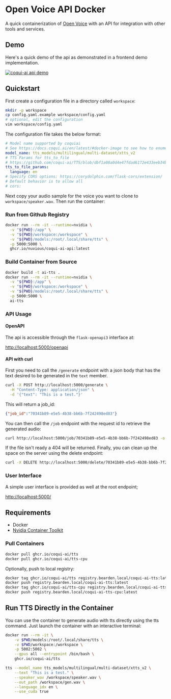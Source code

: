 # Open Voice API Docker

A quick containerization of [Open Voice](https://github.com/myshell-ai/OpenVoice/blob/main/setup.py)
with an API for integration with other tools and services.

## Demo

Here's a quick demo of the api as demonstrated in a frontend demo implementation.

[![coqui-ai api demo](https://img.youtube.com/vi/WtppzfYtkwQ/0.jpg)](https://www.youtube.com/watch?v=WtppzfYtkwQ)

## Quickstart

First create a configuration file in a directory called `workspace`:

```bash
mkdir -p workspace
cp config.yaml.example workspace/config.yaml
# optional, edit the configuration
vim workspace/config.yaml
```

The configuration file takes the below format:

```yaml
# Model name supported by coquiai
# See https://docs.coqui.ai/en/latest/#docker-image to see how to enumerate them
model_name: tts_models/multilingual/multi-dataset/xtts_v2
# TTS Params for tts_to_file
# https://github.com/coqui-ai/TTS/blob/dbf1a08a0d4e47fdad6172e433eeb34bc6b13b4e/TTS/api.py#L290
tts_to_file_params:
  language: en
# Specify CORS options: https://corydolphin.com/flask-cors/extension/
# Default behavior is to allow all
# cors:
```

Next copy your audio sample for the voice you want to clone to `workspace/speaker.wav`.
Then run the container:

### Run from Github Registry

```bash
docker run --rm -it --runtime=nvidia \
  -v "${PWD}:/app" \
  -v "${PWD}/workspace:/workspace" \
  -v "${PWD}/models:/root/.local/share/tts" \
  -p 5000:5000 \
  ghcr.io/nuvious/coqui-ai-api:latest
```

### Build Container from Source

```bash
docker build -t ai-tts .
docker run --rm -it --runtime=nvidia \
  -v "${PWD}:/app" \
  -v "${PWD}/workspace:/workspace" \
  -v "${PWD}/models:/root/.local/share/tts" \
  -p 5000:5000 \
  ai-tts
```

### API Usage

#### OpenAPI

The api is accessible through the `flask-openapi3` interface at:

[http://localhost:5000/openapi](http://localhost:5000/openapi)

#### API with curl

First you need to call the `/generate` endpoint with a json body that has the text desired to be
generated in the `text` member.

```bash
curl -X POST http://localhost:5000/generate \
  -H "Content-Type: application/json" \
  -d '{"text": "This is a test."}'
```

This will return a job_id:

```json
{"job_id":"70341b89-e5e5-4b38-bb6b-7f242498ed83"}
```

You can then call the `/job` endpoint with the request id to retrieve the generated audio:

```bash
curl http://localhost:5000/job/70341b89-e5e5-4b38-bb6b-7f242498ed83 -o output.wav
```

If the file isn't ready a 404 will be returned. Finally, you can clean up the space on the server
using the delete endpoint:

```bash
curl -X DELETE http://localhost:5000/delete/70341b89-e5e5-4b38-bb6b-7f242498ed83
```

### User Interface

A simple user interface is provided as well at the root endpoint;

[http://localhost:5000/](http://localhost:5000/)

## Requirements

- Docker
- [Nvidia Container Toolkit](https://docs.nvidia.com/datacenter/cloud-native/container-toolkit/latest/install-guide.html)

### Pull Containers

```bash
docker pull ghcr.io/coqui-ai/tts
docker pull ghcr.io/coqui-ai/tts-cpu
```

Optionally, push to local registry:

```bash
docker tag ghcr.io/coqui-ai/tts registry.bearden.local/coqui-ai-tts:latest
docker push registry.bearden.local/coqui-ai-tts:latest
docker tag ghcr.io/coqui-ai/tts-cpu registry.bearden.local/coqui-ai-tts-cpu:latest
docker push registry.bearden.local/coqui-ai-tts-cpu:latest
```

## Run TTS Directly in the Container

You can use the container to generate audio with tts directly using the tts command. Just launch the
container with an interactive terminal:

```bash
docker run --rm -it \
    -v $PWD/models:/root/.local/share/tts \
    -v $PWD/workspace:/workspace \
    -p 5002:5002 \
    --gpus all --entrypoint /bin/bash \
    ghcr.io/coqui-ai/tts
```

```bash
tts --model_name tts_models/multilingual/multi-dataset/xtts_v2 \
    --text "This is a test." \
    --speaker_wav /workspace/speaker.wav \
    --out_path /workspace/gen.wav \
    --language_idx en \
    --use_cuda true
```
